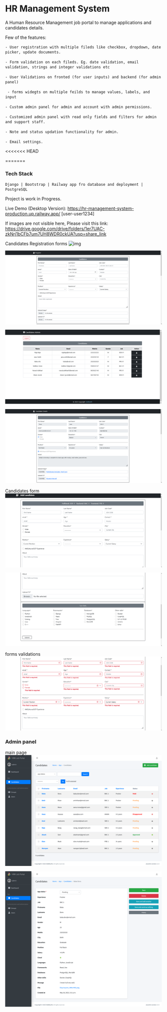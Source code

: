 # HR Management System

A Human Resource Management job portal to manage applications and candidates details.

Few of the features:

    - User registration with multiple fileds like checkbox, dropdown, date picker, update documents.

    - Form validation on each fileds. Eg. date validation, email validation, strings and integer validations etc

    - User Validations on fronted (for user inputs) and backend (for admin panel) 

     - forms widegts on multiple feilds to manage values, labels, and input

    - Custom admin panel for admin and account with admin permissions.

    - Customized admin panel with read only fields and filters for admin and support staff.

    - Note and status updation functionality for admin.

    - Email settings.



<<<<<<< HEAD



=======
### Tech Stack

    Django | Bootstrap | Railway app fro database and deployment | PostgreSQL


Project is work in Progress.


Live Demo (Desktop Version): https://hr-management-system-production.up.railway.app/  [user-user1234]




If images are not visible here, Please visit this link:
https://drive.google.com/drive/folders/1er7UAC-zkNrj1bCFb7um7UH8WDR0ckUA?usp=share_link



Candidates Registration forms
![img](https://drive.google.com/file/d/1uJQxPN4Oiwn8LvYim-3MKuTgIBXXiWGN/view?usp=share_link)

![img](https://github.com/Siddharthbadal/HR-Management-System/blob/main/screenshots/register-form-1.png?raw=true)


![img](https://github.com/Siddharthbadal/HR-Management-System/blob/main/screenshots/candidates-list.png?raw=true)

![img](https://github.com/Siddharthbadal/HR-Management-System/blob/main/screenshots/candidates-details.png?raw=true)

Candidates form
![img](https://github.com/Siddharthbadal/HR-Management-System/blob/main/screenshots/user-form1.png?raw=true)

![img](https://github.com/Siddharthbadal/HR-Management-System/blob/main/screenshots/user-form2.png?raw=true)

forms validations
![img](https://github.com/Siddharthbadal/HR-Management-System/blob/main/screenshots/form-validation.png?raw=true)


### Admin panel
main page
![img](https://github.com/Siddharthbadal/HR-Management-System/blob/main/screenshots/admin-panel1.png?raw=true)

![img](https://github.com/Siddharthbadal/HR-Management-System/blob/main/screenshots/admin-panel2.png?raw=true)
